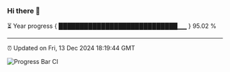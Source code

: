 ### Hi there 👋

⏳ Year progress { ████████████████████████████▁▁ } 95.02 %

---

⏰ Updated on Fri, 13 Dec 2024 18:19:44 GMT

![Progress Bar CI](https://github.com/liununu/liununu/workflows/Progress%20Bar%20CI/badge.svg)
